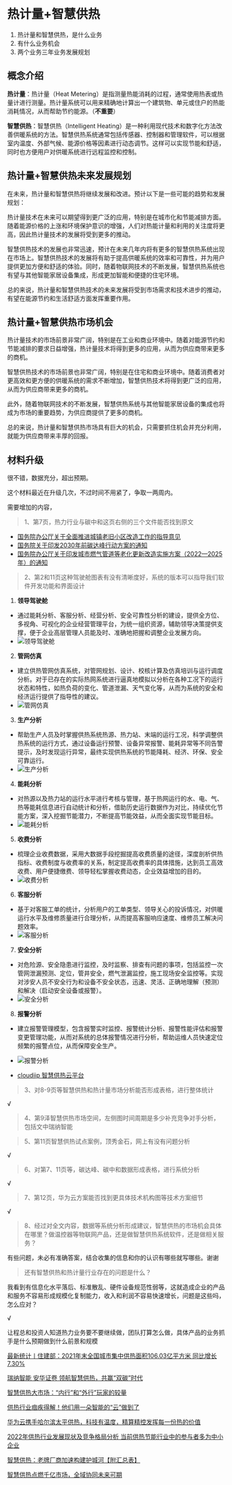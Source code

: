 # 热计量+智慧供热

1. 热计量和智慧供热，是什么业务
2. 有什么业务机会
3. 两个业务三年业务发展规划

## 概念介绍

**热计量**：热计量（Heat Metering）是指测量热能消耗的过程，通常使用热表或热量计进行测量。热计量系统可以用来精确地计算出一个建筑物、单元或住户的热能消耗情况，从而帮助节约能源。（**不重要**）

**智慧供热**：智慧供热（Intelligent Heating）是一种利用现代技术和数字化方法改善供暖系统的方法。智慧供热系统通常包括传感器、控制器和管理软件，可以根据室内温度、外部气候、能源价格等因素进行动态调节。这样可以实现节能和舒适，同时也方便用户对供暖系统进行远程监控和控制。

## 热计量+智慧供热未来发展规划

在未来，热计量和智慧供热将继续发展和改进。预计以下是一些可能的趋势和发展规划：

热计量技术在未来可以期望得到更广泛的应用，特别是在城市化和节能减排方面。随着能源价格的上涨和环境保护意识的增强，人们对热能计量和利用的关注度将更高，因此热计量技术的发展将受到更多的推动。

智慧供热技术的发展也非常迅速，预计在未来几年内将有更多的智慧供热系统出现在市场上。智慧供热技术的发展将有助于提高供暖系统的效率和可靠性，并为用户提供更加方便和舒适的体验。同时，随着物联网技术的不断发展，智慧供热系统也有望与其他智能家居设备集成，形成更加智能和便捷的住宅环境。

总的来说，热计量和智慧供热技术的未来发展将受到市场需求和技术进步的推动，有望在能源节约和生活舒适方面发挥重要作用。

## 热计量+智慧供热市场机会

热计量技术的市场前景非常广阔，特别是在工业和商业环境中。随着对能源节约和节能减排的要求日益增强，热计量技术将得到更多的应用，从而为供应商带来更多的商机。

智慧供热技术的市场前景也非常广阔，特别是在住宅和商业环境中。随着消费者对更高效和更方便的供暖系统的需求不断增加，智慧供热技术将得到更广泛的应用，从而为供应商带来更多的商机。

此外，随着物联网技术的不断发展，智慧供热系统与其他智能家居设备的集成也将成为市场的重要趋势，为供应商提供了更多的商机。

总的来说，热计量和智慧供热市场具有巨大的机会，只需要抓住机会并充分利用，就能为供应商带来丰厚的回报。

## 材料升级

很不错，数据充分，超出预期。

这个材料最近在升级几次，不过时间不用紧了，争取一两周内。

需要增加的内容，

> 1、第7页，热力行业与碳中和这页右侧的三个文件能否找到原文

- [国务院办公厅关于全面推进城镇老旧小区改造工作的指导意见](http://www.gov.cn/zhengce/content/2020-07/20/content_5528320.htm)
- [国务院关于印发2030年前碳达峰行动方案的通知](http://www.gov.cn/zhengce/content/2021-10/26/content_5644984.htm)
- [国务院办公厅关于印发城市燃气管道等老化更新改造实施方案（2022—2025年）的通知](http://www.gov.cn/zhengce/zhengceku/2022-06/10/content_5695096.htm)

> 2、第2和11页这种驾驶舱图表有没有清晰度好，系统的版本可以指导我们软件开发功能和界面设计

1. **领导驾驶舱**

- 通过能耗分析、客服分析、经营分析、安全可靠性分析的建设，提供全方位、多视角、可视化的企业经营管理平台，为统一组织资源，辅助领导决策提供支撑，便于企业高层管理人员能及时、准确地把握和调整企业发展方向。
- ![领导驾驶舱](../image/领导驾驶舱.png)

2. **管网仿真**

- 建立供热管网仿真系统，对管网规划、设计、校核计算及仿真培训与运行调度分析。对于已存在的实际热网系统进行逼真地模拟以分析在各种工况下的运行状态和特性，如热负荷的变化、管道泄漏、天气变化等，从而为系统的安全和经济运行提供了指导性的建议。
- ![管网仿真](../image/管网仿真.png)

3. **生产分析**

- 帮助生产人员及时掌握供热系统热源、热力站、末端的运行工况，科学调整供热系统的运行方式，通过设备运行预警、设备异常报警、能耗异常等不同告警提示，及时发现运行异常，最终实现供热系统的节能降耗、经济、环保、安全可靠运行。
- ![生产分析](../image/生产分析.png)

4. **能耗分析**

- 对热源以及热力站的运行水平进行考核与管理，基于热网运行的水、电、气、热等能耗信息进行自动统计和分析，借助历史运行数据作为对比，持续优化节能方案，深入挖掘节能潜力，不断提高节能效益，从而全面实现节能目标。
- ![能耗分析](../image/能耗分析.png)

5. **收费分析**

- 梳理企业收费数据，采用大数据手段挖掘提高收费质量的途径，深度剖析供热指标、收费制度与收费率的关系，制定提高收费率的具体措施，达到员工高效收费、用户便捷缴费、领导轻松掌握收费动态，企业效益增加的目的。
- ![收费分析](../image/收费分析.png)

6. **客服分析**

- 基于对客服工单的统计，分析用户的工单类型、领导关心的投诉情况，对供暖运行水平及维修质量进行合理分析，从而提高客服响应速度、维修员工解决问题效率。
- ![客服分析](../image/客服分析.png)

7. **安全分析**

- 对危险源、安全隐患进行监控，及时监察、排查有问题的事项，包括监控一次管网泄漏预测、定位，管井安全，燃气泄漏监控，施工现场安全监控等。实现对涉安人员不安全行为和设备不安全状态，迅速、灵活、正确地理解（预测）和解决（启动安全设备或报警）。
- ![安全分析](../image/安全分析.png)

8. **报警分析**

- 建立报警管理模型，包含报警实时监控、报警统计分析、报警性能评估和报警变更管理功能，从而对系统的总体报警情况进行分析，帮助运维人员快速定位频繁的报警点位，从而保障安全生产。
- ![报警分析](../image/报警分析.png)

- [cloudiip 智慧供热云平台](https://www.cloudiip.com/html/1//149/225/711.html)

> 3、对8-9页等智慧供热和热计量市场分析能否形成表格，进行整体统计

√

> 4、第9泽智慧供热市场空间，左侧图时间周期是多少补充竞争对手分析，包括文中瑞纳智能

> 5、第11页智慧供热试点案例，顶秀金石，网上有没有问题分析

√

> 6、对第7、11页等，碳达峰、碳中和数据形成表格，进行系统分析

√

> 7、第12页，华为云方案能否找到更具体技术机构图等技术方案细节

√

> 8、经过对全文内容，数据等系统分析形成建议，智慧供热的市场机会具体在哪里？做温控器等物联网产品，还是做智慧供热系统软件，还是做相关服务？

有些问题，未必有准确答案，结合收集的信息和你的认识有哪些就写哪些。谢谢

> 还有智慧供热和热计量行业存在的问题是什么？

我看到有信息化水平落后、标准散乱、硬件设备规范性弱等，这就造成企业的产品和服务不容易形成规模化复制能力，收入和利润不容易快速增长，问题是这些吗，怎么应对？

√

让程总和投资人知道热力业务要不要继续做，团队打算怎么做，具体产品的业务抓手是什么预期做到什么前景和规模


[最新统计丨住建部：2021年末全国城市集中供热面积106.03亿平方米 同比增长7.30%](https://www.china-heating.org.cn/hangyesj/002221207.html)

[瑞纳智能 安华证卷 领航智慧供热，共赢“双碳”时代](https://pdf.dfcfw.com/pdf/H3_AP202112241536398429_1.pdf?1640336634000.pdf)

[智慧供热大市场：“内行”和“外行”玩家的较量](https://new.qq.com/rain/a/20220609A07U5U00)

[供热行业痼疾得解！他们用一朵智能的“云”做到了](https://t.cj.sina.com.cn/articles/view/7517400647/1c0126e4705901jlat)

[华为云携手哈尔滨太平供热，科技有温度，精算精控发挥每一份热的价值](https://www.huaweicloud.com/cases/tpgr.html)

[2022年供热行业发展现状及竞争格局分析 当前供热节能行业中的参与者多为中小企业](https://www.vzkoo.com/read/202201173a46c1df40f02dc2c3a499a0.html)

[智慧供热：老牌厂商加速构建护城河【附汇总表】](https://new.qq.com/rain/a/20220528A095DH00)

[智慧供热点燃千亿市场，全域协同未来可期](https://baijiahao.baidu.com/s?id=1746643311027832336&wfr=spider&for=pc)